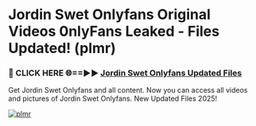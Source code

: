 # Jordin Swet Onlyfans Original Videos 0nlyFans Leaked - Files Updated! (plmr)

<h3>🔴 CLICK HERE 🌐==►► <a href="https://tinyurl.com/4seja8ks" rel="nofollow">Jordin Swet Onlyfans Updated Files</a></h3>

Get Jordin Swet Onlyfans and all content. Now you can access all videos and pictures of Jordin Swet Onlyfans. New Updated Files 2025!

[![plmr](https://i.imgur.com/EWjZXRe.gif)](https://tinyurl.com/4seja8ks)
